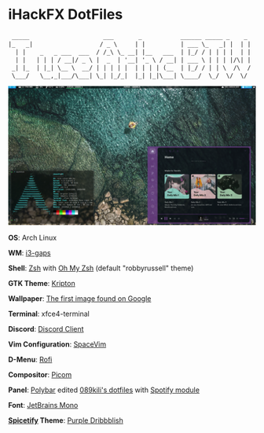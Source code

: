 # iHackFX DotFiles

```
 _____                     ___       _           ______ _____ _    _ 
|_   _|                   / _ \     | |          | ___ \_   _| |  | |
  | |    _   _ ___  ___  / /_\ \_ __| |__   ___  | |_/ / | | | |  | |
  | |   | | | / __|/ _ \ |  _  | '__| '_ \ / __| | ___ \ | | | |/\| |
 _| |_  | |_| \__ \  __/ | | | | |  | | | | (__  | |_/ / | | \  /\  /
 \___/   \__,_|___/\___| \_| |_/_|  |_| |_|\___| \____/  \_/  \/  \/ 
```                                                                  

![Screenshot](screenshot.png?raw=true)

**OS**: Arch Linux

**WM**: [i3-gaps](https://github.com/Airblader/i3)

**Shell**: [Zsh](https://www.zsh.org/) with [Oh My Zsh](https://github.com/ohmyzsh/ohmyzsh) (default "robbyrussell" theme)

**GTK Theme**: [Kripton](https://github.com/EliverLara/Kripton)

**Wallpaper**: [The first image found on Google](wallpapers/wallpaper.jpeg)

**Terminal**: xfce4-terminal

**Discord**: [Discord Client](https://github.com/Lightcord/Lightcord)

**Vim Configuration**: [SpaceVim](https://github.com/SpaceVim/SpaceVim)

**D-Menu**: [Rofi](https://github.com/davatorium/rofi) 

**Compositor**: [Picom](https://github.com/yshui/picom)

**Panel**: [Polybar](https://github.com/polybar/polybar) edited [089kili's dotfiles](https://github.com/089kili/dotfiles) with [Spotify module](https://github.com/Jvanrhijn/polybar-spotify)

**Font**: [JetBrains Mono](https://www.jetbrains.com/lp/mono/)

**[Spicetify](https://github.com/khanhas/spicetify-cli) Theme**: [Purple Dribbblish](https://github.com/morpheusthewhite/spicetify-themes/tree/master/Dribbblish)
